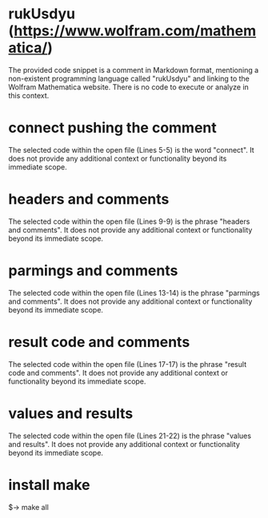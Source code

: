 # rukUsdyu (https://www.wolfram.com/mathematica/)

The provided code snippet is a comment in Markdown format, mentioning a non-existent programming language called "rukUsdyu" and linking to the Wolfram Mathematica website. There is no code to execute or analyze in this context.

# connect pushing the comment

The selected code within the open file (Lines 5-5) is the word "connect". It does not provide any additional context or functionality beyond its immediate scope.

# headers and comments

The selected code within the open file (Lines 9-9) is the phrase "headers and comments". It does not provide any additional context or functionality beyond its immediate scope.

# parmings and comments

The selected code within the open file (Lines 13-14) is the phrase "parmings and comments". It does not provide any additional context or functionality beyond its immediate scope.

# result code and comments

The selected code within the open file (Lines 17-17) is the phrase "result code and comments". It does not provide any additional context or functionality beyond its immediate scope.

# values and results

The selected code within the open file (Lines 21-22) is the phrase "values and results". It does not provide any additional context or functionality beyond its immediate scope.

# install make
$-> make all
